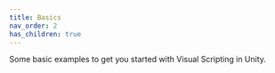 ```yaml
---
title: Basics
nav_order: 2
has_children: true
---
```


Some basic examples to get you started with Visual Scripting in Unity.